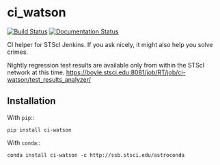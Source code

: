 # ci_watson

[![Build Status](https://ssbjenkins.stsci.edu/job/STScI/job/ci_watson/job/master/badge/icon)](https://ssbjenkins.stsci.edu/job/STScI/job/ci_watson/job/master/)
[![Documentation Status](https://readthedocs.org/projects/ci-watson/badge/?version=latest)](https://ci-watson.readthedocs.io/en/latest/?badge=latest)

CI helper for STScI Jenkins.
If you ask nicely, it might also help you solve crimes.

Nightly regression test results are available only from within the STScI
network at this time.
https://boyle.stsci.edu:8081/job/RT/job/ci-watson/test_results_analyzer/

## Installation ##

With `pip`::

    pip install ci-watson

With `conda`::

    conda install ci-watson -c http://ssb.stsci.edu/astroconda
